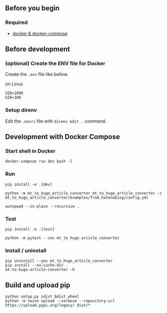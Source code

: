 ## Before you begin

### Required

- [docker & docker-compose](https://www.docker.com)

## Before development

### (optional) Create the ENV file for Docker

Create the `.env` file like bellow.

on Linux

```
UID=1000
GID=100
```

### Setup direnv

Edit the `.envrc` file with `direnv edit .` command.

## Development with Docker Compose

### Start shell in Docker

```shellsession
docker-compose run dev bash -l
```

### Run

```shellsession
pip install -e .[dev]
```

```shellsession
python -m mt_to_hugo_article_converter mt_to_hugo_article_converter -c mt_to_hugo_article_converter/examples/from_hatenablog/config.yml
```

```shellsession
autopep8 --in-place --recursive .
```

### Test

```shellsession
pip install -e .[test]
```

```shellsession
python -m pytest --cov mt_to_hugo_article_converter
```

### Install / uninstall

```shellsession
pip uninstall --yes mt_to_hugo_article_converter
pip install --no-cache-dir .
mt-to-hugo-article-converter -h
```

## Build and upload pip

```shellsession
python setup.py sdist bdist_wheel
python -m twine upload --verbose --repository-url https://upload.pypi.org/legacy/ dist/*
```
